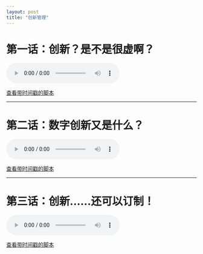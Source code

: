 ```yaml
---
layout: post
title: "创新管理"
---
```


# 第一话：创新？是不是很虚啊？

<audio controls>
  <source src="/class/assets/podcasts/innovation_ep1.wav" type="audio/wav">
  您的浏览器不支持 audio 元素。
</audio>

[查看带时间戳的脚本](/class/assets/podcasts/innovation_ep1.txt)

---

# 第二话：数字创新又是什么？

<audio controls>
  <source src="/class/assets/podcasts/innovation_ep2.wav" type="audio/wav">
  您的浏览器不支持 audio 元素。
</audio>

[查看带时间戳的脚本](/class/assets/podcasts/innovation_ep2.txt)

---

# 第三话：创新……还可以订制！

<audio controls>
  <source src="/class/assets/podcasts/innovation_ep3.wav" type="audio/wav">
  您的浏览器不支持 audio 元素。
</audio>

[查看带时间戳的脚本](/class/assets/podcasts/innovation_ep3.txt)


